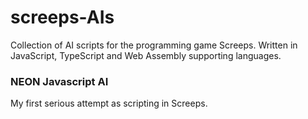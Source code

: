 # screeps-AIs
Collection of AI scripts for the programming game Screeps.  Written in JavaScript, TypeScript and Web Assembly supporting languages.

### NEON Javascript AI
My first serious attempt as scripting in Screeps.
